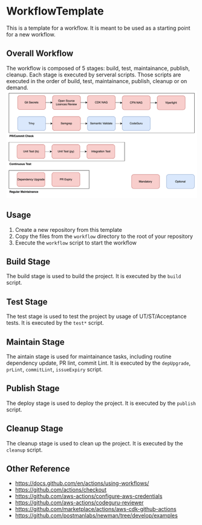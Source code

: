 # WorkflowTemplate
This is a template for a workflow. It is meant to be used as a starting point for a new workflow.

## Overall Workflow
The workflow is composed of 5 stages: build, test, maintainance, publish, cleanup. Each stage is executed by serveral scripts. Those scripts are executed in the order of build, test, maintainance, publish, cleanup or on demand.
![workflow](./img/workflow.png)


## Usage
1. Create a new repository from this template
2. Copy the files from the `workflow` directory to the root of your repository
3. Execute the `workflow` script to start the workflow

## Build Stage
The build stage is used to build the project. It is executed by the `build` script.

## Test Stage
The test stage is used to test the project by usage of UT/ST/Acceptance tests. It is executed by the `test*` script.

## Maintain Stage
The aintain stage is used for maintainance tasks, including routine dependency update, PR lint, commit Lint. It is executed by the `depUpgrade`, `prLint`, `commitLint`, `issueExpiry` script.

## Publish Stage
The deploy stage is used to deploy the project. It is executed by the `publish` script.

## Cleanup Stage
The cleanup stage is used to clean up the project. It is executed by the `cleanup` script.

## Other Reference
- https://docs.github.com/en/actions/using-workflows/
- https://github.com/actions/checkout
- https://github.com/aws-actions/configure-aws-credentials
- https://github.com/aws-actions/codeguru-reviewer
- https://github.com/marketplace/actions/aws-cdk-github-actions
- https://github.com/postmanlabs/newman/tree/develop/examples
